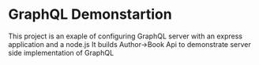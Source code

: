 # GraphQL Demonstartion 
This project is an exaple of configuring GraphQL server with an express application and a node.js
It builds Author->Book Api to demonstrate server side implementation of GraphQL
